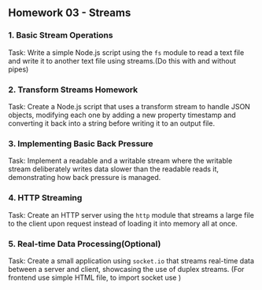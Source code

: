 ## Homework 03 - Streams

### 1. Basic Stream Operations
Task: Write a simple Node.js script using the `fs` module to read a text file and write it to another text file using streams.(Do this with and without pipes)

### 2. Transform Streams Homework
Task: Create a Node.js script that uses a transform stream to handle JSON objects, modifying each one by adding a new property timestamp and converting it back into a string before writing it to an output file.

### 3. Implementing Basic Back Pressure

Task: Implement a readable and a writable stream where the writable stream deliberately writes data slower than the readable reads it, demonstrating how back pressure is managed.

### 4. HTTP Streaming

Task: Create an HTTP server using the `http` module that streams a large file to the client upon request instead of loading it into memory all at once.
### 5. Real-time Data Processing(Optional)

Task: Create a small application using `socket.io` that streams real-time data between a server and client, showcasing the use of duplex streams.
(For frontend use simple HTML file, to import socket use     <script src="/socket.io/socket.io.js"></script>)